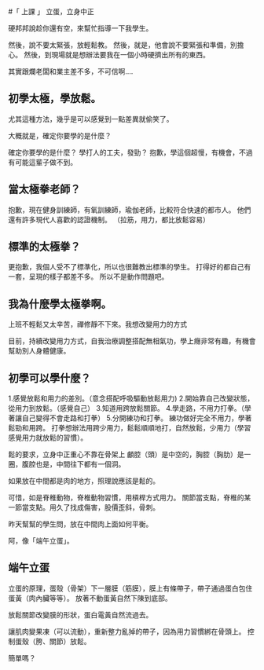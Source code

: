 #「 上課 」 立蛋，立身中正

硬邦邦說趁你還有空，來幫忙指導一下我學生。

然後，說不要太緊張，放輕鬆教。
然後，就是，他會說不要緊張和準備，別擔心。
然後，到現場就是想辦法要我在一個小時硬擠出所有的東西。

其實跟爛老闆和業主差不多，不可信啊....

## 初學太極，學放鬆。
尤其這種方法，幾乎是可以感覺到一點差異就偷笑了。

大概就是，確定你要學的是什麼？

確定你要學的是什麼？
學打人的工夫，發勁？
抱歉，學這個超慢，有機會，不過有可能這輩子做不到。

## 當太極拳老師？
抱歉，現在健身訓練師，有氧訓練師，瑜伽老師，比較符合快速的都市人。
他們還有許多現代人喜歡的認證機制。
（拉筋，用力，都比放鬆容易）

## 標準的太極拳？
更抱歉，我個人受不了標準化，所以也很難教出標準的學生。
打得好的都自己有一套，呈現的樣子都差不多。
所以不是動作問題吧。

## 我為什麼學太極拳啊。
上班不輕鬆又太辛苦，禪修靜不下來。我想改變用力的方式

目前，持續改變用力方式，自我治療調整搭配無相氣功，學上癮非常有趣，有機會幫助別人身體健康。

## 初學可以學什麼？
1.感覺放鬆和用力的差別。（意念搭配呼吸驅動放鬆用力)
2.開始靠自己改變狀態，從用力到放鬆。（感覺自己）
3.知道用跨放鬆關節。
4.學走路，不用力打拳。（學著讓自己變得不會走路和打拳）
5.分開練功和打拳。
練功做好完全不用力，學著鬆勁和用跨。
打拳想辦法用跨少用力，鬆鬆順順地打，自然放鬆，少用力（學習感覺用力就放鬆的習慣）。

鬆的要求，立身中正重心不靠在骨架上
顱腔（頭）是中空的，胸腔（胸肋）是一圈，腹腔也是，中間往下都有一個洞。

如果放在中間都是肉的地方，照理說應該是鬆的。

可惜，如是脊椎動物，脊椎動物習慣，用槓桿方式用力。
關節當支點，脊椎的某一節當支點。用久了找成傷害，股價歪斜，骨刺。

昨天幫幫的學生問，放在中間肉上面如何平衡。

阿，像「端午立蛋」。

## 端午立蛋
立蛋的原理，蛋殼（骨架）下一層膜（筋膜），膜上有條帶子，帶子通過蛋白包住蛋黃（肉內臟等等）。
放著不動蛋黃自然下陳到底部。

放鬆關節改變膜的形狀，蛋白電黃自然流過去。

讓肌肉變果凍（可以流動），重新整力亂掉的帶子，因為用力習慣綁在骨頭上。
控制蛋殼（胯、關節）放鬆。

簡單嗎？

